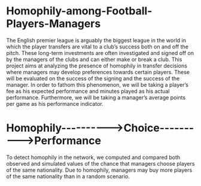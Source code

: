 # Homophily-among-Football-Players-Managers

The English premier league is arguably the biggest league in the world in which the player transfers are vital to a club’s success both on and off the pitch. These long-term investments are often investigated and signed off on by the managers of the clubs and can either make or break a club.
This project aims at analyzing the presence of homophily in transfer decisions where managers may develop preferences towards certain players. These will be evaluated on the success of the signing and the success of the manager. In order to fathom this phenomenon, we will be taking a player’s fee as his expected performance and minutes played as his actual performance. Furthermore, we will be taking a manager’s average points per game as his performance indicator. 

# Homophily---------->Choice---------->Performance
To detect homophily in the network, we computed and compared both observed and simulated values of the chance that managers choose players of the same nationality. Due to homophily, managers may buy more players of the same nationality than in a random scenario. 
